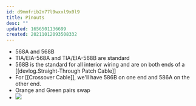 ```yaml
---
id: d9mmfrib2n77l9wxxl9x0l9
title: Pinouts
desc: ""
updated: 1656501136699
created: 20211012093508332
---
```


- 568A and 568B
- TIA/EIA-568A and TIA/EIA-568B are standard
- 568B is the standard for all interior wiring and are on both ends of a [[devlog.Straight-Through Patch Cable]]
- For [[Crossover Cable]], we'll have 586B on one end and 586A on the other end.
- Orange and Green pairs swap
- ![](https://raw.githubusercontent.com/zubayrrr/twiki/main/bin/image.9r1232gtkfk.png)
